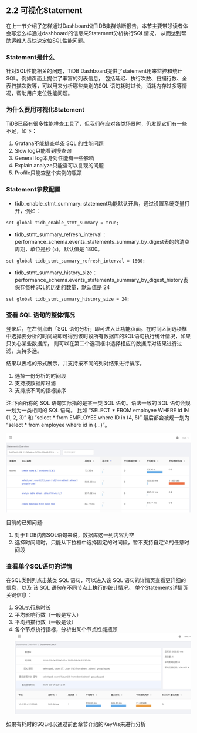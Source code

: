 ## 2.2 可视化Statement


在上一节介绍了怎样通过Dashboard做TiDB集群诊断报告，本节主要带领读者体会写怎么样通过dashboard的信息来Statement分析执行SQL情况，
从而达到帮助运维人员快速定位SQL性能问题。

### Statement是什么
针对SQL性能相关的问题，TiDB Dashboard提供了statement用来监控和统计SQL。例如页面上提供了丰富的列表信息，
包括延迟、执行次数、扫描行数、全表扫描次数等，可以用来分析哪些类别的SQL 语句耗时过长，消耗内存过多等情况，帮助用户定位性能问题。

### 为什么要用可视化Statement
TiDB已经有很多性能排查工具了，但我们在应对各类场景时，仍发现它们有一些不足，如下：
1. Grafana不能排查单条 SQL 的性能问题
2. Slow log只能看到慢查询
3. General log本身对性能有一些影响
4. Explain analyze只能查可以复现的问题
5. Profile只能查整个实例的瓶颈


### Statement参数配置

* tidb_enable_stmt_summary: statement功能默认开启，通过设置系统变量打开，例如：
```
set global tidb_enable_stmt_summary = true;
```
* tidb_stmt_summary_refresh_interval：performance_schema.events_statements_summary_by_digest表的的清空周期，单位是秒 (s)，默认值是 1800。
```
set global tidb_stmt_summary_refresh_interval = 1800;
```
* tidb_stmt_summary_history_size：performance_schema.events_statements_summary_by_digest_history表保存每种SQL的历史的数量，默认值是 24

```
set global tidb_stmt_summary_history_size = 24;
```


### 查看 SQL 语句的整体情况
登录后，在左侧点击「SQL 语句分析」即可进入此功能页面。在时间区间选项框中选择要分析的时间段即可得到该时段所有数据库的SQL语句执行统计情况，如果只关心某些数据库， 
则可以在第二个选项框中选择相应的数据库对结果进行过滤，支持多选。

结果以表格的形式展示，并支持按不同的列对结果进行排序。
1. 选择一份分析的时间段
2. 支持按数据库过滤
3. 支持按不同的指标排序

注:下面所称的 SQL 语句实际指的是某一类 SQL 语句。语法一致的 SQL 语句会规一划为一类相同的 SQL 语句。
比如 “SELECT * FROM employee WHERE id IN (1, 2, 3)” 和 “select * from EMPLOYEE where ID in (4, 5)” 最后都会被规一划为 “select * from employee where id in (...)”。

![1.png](/res/session3/chapter3/slow-query-table/1.png)

目前的已知问题:
1. 对于TiDB内部SQL语句来说，数据库这一列内容为空
2. 选择时间段时，只能从下拉框中选择固定的时间段，暂不支持自定义的任意时间段


### 查看单个SQL语句的详情
在SQL类别列点击某类 SQL 语句，可以进入该 SQL 语句的详情页查看更详细的信息，以及 该 SQL 语句在不同节点上执行的统计情况。
单个Statements详情页关键信息：

1. SQL执行总时长
2. 平均影响行数（一般是写入）
3. 平均扫描行数（一般是读）
4. 各个节点执行指标，分析出某个节点性能瓶颈
![2.png](/res/session3/chapter3/slow-query-table/2.png)

如果有耗时的SQL可以通过前面章节介绍的KeyVis来进行分析

